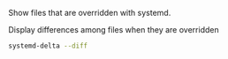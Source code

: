 Show files that are overridden with systemd.

Display differences among files when they are overridden
```sh
systemd-delta --diff
```